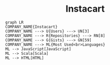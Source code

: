 <h1 align="center">Instacart</h1>

```mermaid
graph LR
COMPANY_NAME{Instacart}
COMPANY_NAME ---> U{Users} ---> UN[3]
COMPANY_NAME ---> R{Repositories} ---> RN[8]
COMPANY_NAME ---> G{Gists} ---> GN[59]
COMPANY_NAME ---> ML{Most Used<br>Languages}
ML --> JavaScript[JavaScript]
ML --> Scala[Scala]
ML --> HTML[HTML]
```
